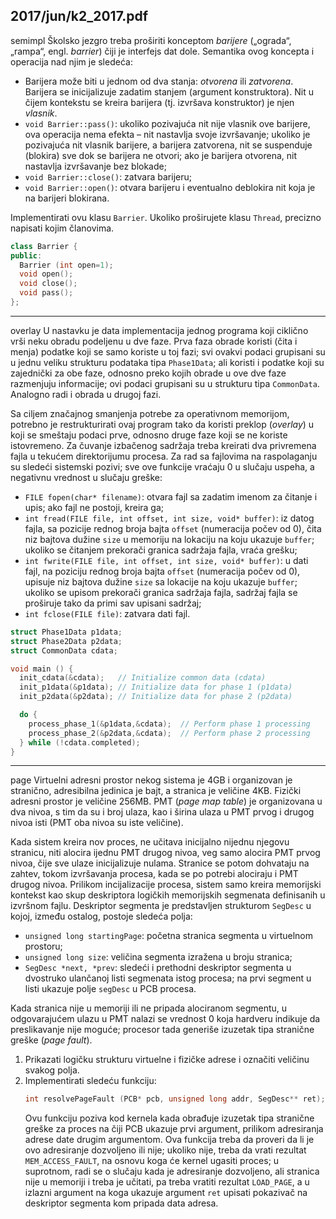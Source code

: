2017/jun/k2_2017.pdf
--------------------------------------------------------------------------------
semimpl
Školsko jezgro treba proširiti konceptom *barijere* („ograda“, „rampa“, engl. *barrier*) čiji je
interfejs dat dole. Semantika ovog koncepta i operacija nad njim je sledeća:

- Barijera može biti u jednom od dva stanja: *otvorena* ili *zatvorena*. Barijera se
inicijalizuje zadatim stanjem (argument konstruktora). Nit u čijem kontekstu se kreira
barijera (tj. izvršava konstruktor) je njen *vlasnik*.
- `void Barrier::pass()`: ukoliko pozivajuća nit nije vlasnik ove barijere, ova
operacija nema efekta – nit nastavlja svoje izvršavanje; ukoliko je pozivajuća nit
vlasnik barijere, a barijera zatvorena, nit se suspenduje (blokira) sve dok se barijera
ne otvori; ako je barijera otvorena, nit nastavlja izvršavanje bez blokade;
- `void Barrier::close()`: zatvara barijeru;
- `void Barrier::open()`: otvara barijeru i eventualno deblokira nit koja je na barijeri
blokirana.

Implementirati ovu klasu `Barrier`. Ukoliko proširujete klasu `Thread`, precizno napisati kojim
članovima.
```cpp
class Barrier {
public:
  Barrier (int open=1);
  void open();
  void close();
  void pass();
};
```

--------------------------------------------------------------------------------
overlay
U nastavku je data implementacija jednog programa koji ciklično vrši neku obradu podeljenu
u dve faze. Prva faza obrade koristi (čita i menja) podatke koji se samo koriste u toj fazi; svi
ovakvi podaci grupisani su u jednu veliku strukturu podataka tipa `Phase1Data`; ali koristi i
podatke koji su zajednički za obe faze, odnosno preko kojih obrade u ove dve faze razmenjuju
informacije; ovi podaci grupisani su u strukturu tipa `CommonData`. Analogno radi i obrada u
drugoj fazi.

Sa ciljem značajnog smanjenja potrebe za operativnom memorijom, potrebno je restrukturirati
ovaj program tako da koristi preklop (*overlay*) u koji se smeštaju podaci prve, odnosno druge
faze koji se ne koriste istovremeno. Za čuvanje izbačenog sadržaja treba kreirati dva
privremena fajla u tekućem direktorijumu procesa. Za rad sa fajlovima na raspolaganju su
sledeći sistemski pozivi; sve ove funkcije vraćaju 0 u slučaju uspeha, a negativnu vrednost u
slučaju greške:

- `FILE fopen(char* filename)`: otvara fajl sa zadatim imenom za čitanje i upis; ako
fajl ne postoji, kreira ga;
- `int fread(FILE file, int offset, int size, void* buffer)`: iz datog fajla,
sa pozicije rednog broja bajta `offset` (numeracija počev od 0), čita niz bajtova dužine
`size` u memoriju na lokaciju na koju ukazuje `buffer`; ukoliko se čitanjem prekorači
granica sadržaja fajla, vraća grešku;
- `int fwrite(FILE file, int offset, int size, void* buffer)`: u dati fajl, na
poziciju rednog broja bajta `offset`  (numeracija počev od 0), upisuje niz bajtova
dužine `size` sa lokacije na koju ukazuje `buffer`; ukoliko se upisom prekorači granica
sadržaja fajla, sadržaj fajla se proširuje tako da primi sav upisani sadržaj;
- `int fclose(FILE file)`: zatvara dati fajl.

```cpp
struct Phase1Data p1data;
struct Phase2Data p2data;
struct CommonData cdata;

void main () {
  init_cdata(&cdata);   // Initialize common data (cdata)
  init_p1data(&p1data); // Initialize data for phase 1 (p1data)
  init_p2data(&p2data); // Initialize data for phase 2 (p2data)

  do {
    process_phase_1(&p1data,&cdata);  // Perform phase 1 processing
    process_phase_2(&p2data,&cdata);  // Perform phase 2 processing
  } while (!cdata.completed);
}
```

--------------------------------------------------------------------------------
page
Virtuelni adresni prostor nekog sistema je 4GB i organizovan je stranično, adresibilna jedinica
je bajt, a stranica je veličine 4KB. Fizički adresni prostor je veličine 256MB. PMT (*page map table*) je organizovana u dva nivoa, s tim da su i broj ulaza, kao i širina ulaza u PMT prvog i
drugog nivoa isti (PMT oba nivoa su iste veličine).

Kada sistem kreira nov proces, ne učitava inicijalno nijednu njegovu stranicu, niti alocira
ijednu PMT drugog nivoa, veg samo alocira PMT prvog nivoa, čije sve ulaze inicijalizuje
nulama. Stranice se potom dohvataju na zahtev, tokom izvršavanja procesa, kada se po potrebi
alociraju i PMT drugog nivoa. Prilikom incijalizacije procesa, sistem samo kreira memorijski
kontekst kao skup deskriptora logičkih memorijskih segmenata definisanih u izvršnom fajlu.
Deskriptor segmenta je predstavljen strukturom `SegDesc`  u kojoj, između ostalog, postoje
sledeća polja:

- `unsigned long startingPage`: početna stranica segmenta u virtuelnom prostoru;
- `unsigned long size`: veličina segmenta izražena u broju stranica;
- `SegDesc *next, *prev`: sledeći i prethodni deskriptor segmenta u dvostruko
ulančanoj listi segmenata istog procesa; na prvi segment u listi ukazuje polje `segDesc`
u PCB procesa.

Kada stranica nije u memoriji ili ne pripada alociranom segmentu, u odgovarajućem ulazu u
PMT nalazi se vrednost 0 koja hardveru indikuje da preslikavanje nije moguće; procesor tada
generiše izuzetak tipa stranične greške (*page fault*).

1. Prikazati logičku strukturu virtuelne i fizičke adrese i označiti veličinu svakog polja.
2. Implementirati sledeću funkciju:
   ```cpp
   int resolvePageFault (PCB* pcb, unsigned long addr, SegDesc** ret);
   ```
   Ovu funkciju poziva kod kernela kada obrađuje izuzetak tipa stranične greške za proces na čiji
PCB ukazuje prvi argument, prilikom adresiranja adrese date drugim argumentom. Ova
funkcija treba da proveri da li je ovo adresiranje dozvoljeno ili nije; ukoliko nije, treba da
vrati rezultat `MEM_ACCESS_FAULT`, na osnovu koga će kernel ugasiti proces; u suprotnom, radi
se o slučaju kada je adresiranje dozvoljeno, ali stranica nije u memoriji i treba je učitati, pa
treba vratiti rezultat `LOAD_PAGE`, a u izlazni argument na koga ukazuje argument `ret` upisati
pokazivač na deskriptor segmenta kom pripada data adresa.
